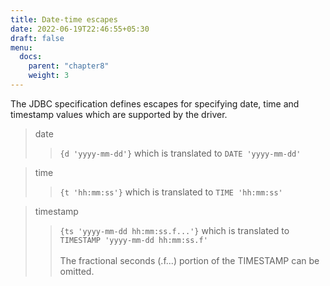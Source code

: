 ```yaml
---
title: Date-time escapes
date: 2022-06-19T22:46:55+05:30
draft: false
menu:
  docs:
    parent: "chapter8"
    weight: 3
---
```


The JDBC specification defines escapes for specifying date, time and timestamp
values which are supported by the driver.

> date
>> `{d 'yyyy-mm-dd'}` which is translated to `DATE 'yyyy-mm-dd'`

> time
>> `{t 'hh:mm:ss'}` which is translated to `TIME 'hh:mm:ss'`

> timestamp
>> `{ts 'yyyy-mm-dd hh:mm:ss.f...'}` which is translated to `TIMESTAMP 'yyyy-mm-dd hh:mm:ss.f'`<br /><br />
>> The fractional seconds (.f...) portion of the TIMESTAMP can be omitted.
